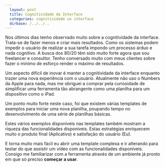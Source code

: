 ```yaml
---
  layout: post
  title: Cognitividade da Interface
  categories: cognitividade ux interface
  dirbase: /../../..
---
```




Nos últimos dias tenho observado muito sobre a cognitividade da interface. Trata-se de fazer menos e criar mais resultados. Como os sistemas podem impedir o usuário de realizar a sua tarefa impondo um processo árduo e nada cognitivo. A busca dos 80/20 têm sido muito forte agora que sou freelancer e consultor. Tenho conversado muito com meus clientes sobre fazer o mínimo de esforço render o máximo de resultados.

Um aspecto difícil de inovar é manter a cognitividade da interface enquanto trazer uma nova experiência com o usuário. Atualmente não uso o Numbers da Apple para nada, mas me obriguei a comprar pela curiosidade de simplificar uma ferramenta tão abrangente como uma planilha para um dispositívo como o iPad.

Um ponto muito forte neste caso, foi que existem várias templates de exemplos para iniciar uma nova planilha, poupando tempo no desenvolvimento de uma série de planilhas básicas.

Estes vários exemplos disponíveis nas templates também mostram a riqueza das funcionalidades disponíveis. Estas estratégias enriquecem muito o produto final (Aplicativo) e satisfação do usuário (Eu).

E torna muito mais fácil eu abrir uma template complexa e ir alterando para testar do que assistir um vídeo com as funcionalidades disponíveis. Consigo me familiarizar com a ferramenta através de um ambiente já pronto em que só preciso **começar a usar**.
